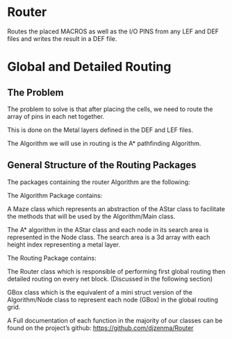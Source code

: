 # Router
Routes the placed MACROS as well as the I/O PINS from any LEF and DEF files and writes the result in a DEF file. 


# Global and Detailed Routing
## The Problem
The problem to solve is that after placing the cells, we need to route the array of pins in each net together.

This is done on the Metal layers defined in the DEF and LEF files.

The Algorithm we will use in routing is the A* pathfinding Algorithm.

## General Structure of the Routing Packages
The packages containing the router Algorithm are the following:

The Algorithm Package contains:

A Maze class which represents an abstraction of the AStar class to facilitate the methods that will be used by the Algorithm/Main class.

The A* algorithm in the AStar class and each node in its search area is represented in the Node class. The search area is a 3d array with each height index representing a metal layer.

The Routing Package contains:

The Router class which is responsible of performing first global routing then detailed routing on every net block. (Discussed in the following section)

GBox class which is the equivalent of a mini struct version of the Algorithm/Node class to represent each node (GBox) in the global routing grid.

A Full documentation of each function in the majority of our classes can be found on the project’s github: https://github.com/djzenma/Router
